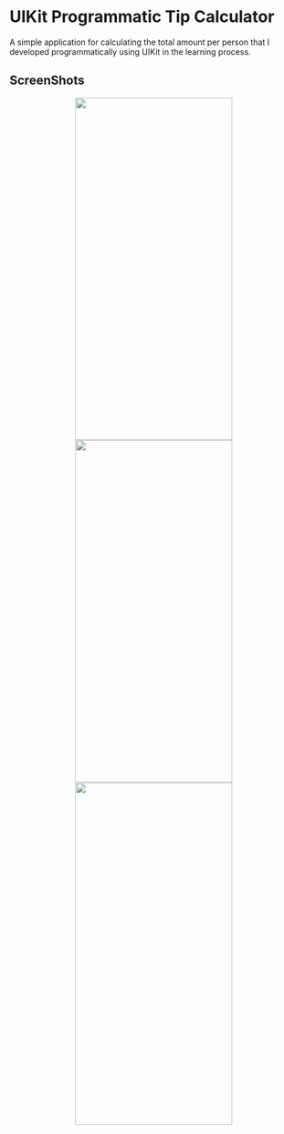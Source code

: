 # UIKit Programmatic Tip Calculator

A simple application for calculating the total amount per person that I developed programmatically using UIKit in the learning process.

## ScreenShots

<div align='center'>
  <img src="https://github.com/DogukanSakin/UIKit-Programmatic-Tipsy/assets/86911611/4b7b0837-7932-43e1-9475-cae5a856689e" width="275" height="600">
  <img src="https://github.com/DogukanSakin/UIKit-Programmatic-Tipsy/assets/86911611/500ae453-39f5-4fdd-a4b4-711041318416" width="275" height="600">
  <img src="https://github.com/DogukanSakin/UIKit-Programmatic-Tipsy/assets/86911611/63ced494-3ed8-4442-8ce4-74ebfae67637" width="275" height="600">
</div>


